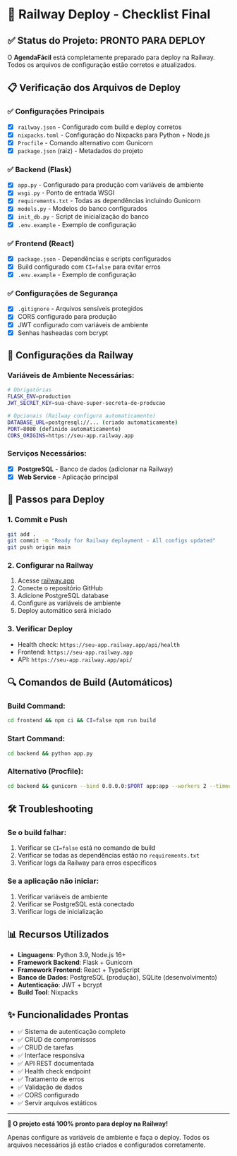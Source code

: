 # 🚀 Railway Deploy - Checklist Final

## ✅ Status do Projeto: PRONTO PARA DEPLOY

O **AgendaFácil** está completamente preparado para deploy na Railway. Todos os arquivos de configuração estão corretos e atualizados.

## 📋 Verificação dos Arquivos de Deploy

### ✅ Configurações Principais
- [x] `railway.json` - Configurado com build e deploy corretos
- [x] `nixpacks.toml` - Configuração do Nixpacks para Python + Node.js
- [x] `Procfile` - Comando alternativo com Gunicorn
- [x] `package.json` (raiz) - Metadados do projeto

### ✅ Backend (Flask)
- [x] `app.py` - Configurado para produção com variáveis de ambiente
- [x] `wsgi.py` - Ponto de entrada WSGI
- [x] `requirements.txt` - Todas as dependências incluindo Gunicorn
- [x] `models.py` - Modelos do banco configurados
- [x] `init_db.py` - Script de inicialização do banco
- [x] `.env.example` - Exemplo de configuração

### ✅ Frontend (React)
- [x] `package.json` - Dependências e scripts configurados
- [x] Build configurado com `CI=false` para evitar erros
- [x] `.env.example` - Exemplo de configuração

### ✅ Configurações de Segurança
- [x] `.gitignore` - Arquivos sensíveis protegidos
- [x] CORS configurado para produção
- [x] JWT configurado com variáveis de ambiente
- [x] Senhas hasheadas com bcrypt

## 🔧 Configurações da Railway

### Variáveis de Ambiente Necessárias:
```bash
# Obrigatórias
FLASK_ENV=production
JWT_SECRET_KEY=sua-chave-super-secreta-de-producao

# Opcionais (Railway configura automaticamente)
DATABASE_URL=postgresql://... (criado automaticamente)
PORT=8080 (definido automaticamente)
CORS_ORIGINS=https://seu-app.railway.app
```

### Serviços Necessários:
- [x] **PostgreSQL** - Banco de dados (adicionar na Railway)
- [x] **Web Service** - Aplicação principal

## 🚀 Passos para Deploy

### 1. Commit e Push
```bash
git add .
git commit -m "Ready for Railway deployment - All configs updated"
git push origin main
```

### 2. Configurar na Railway
1. Acesse [railway.app](https://railway.app)
2. Conecte o repositório GitHub
3. Adicione PostgreSQL database
4. Configure as variáveis de ambiente
5. Deploy automático será iniciado

### 3. Verificar Deploy
- Health check: `https://seu-app.railway.app/api/health`
- Frontend: `https://seu-app.railway.app`
- API: `https://seu-app.railway.app/api/`

## 🔍 Comandos de Build (Automáticos)

### Build Command:
```bash
cd frontend && npm ci && CI=false npm run build
```

### Start Command:
```bash
cd backend && python app.py
```

### Alternativo (Procfile):
```bash
cd backend && gunicorn --bind 0.0.0.0:$PORT app:app --workers 2 --timeout 120
```

## 🛠️ Troubleshooting

### Se o build falhar:
1. Verificar se `CI=false` está no comando de build
2. Verificar se todas as dependências estão no `requirements.txt`
3. Verificar logs da Railway para erros específicos

### Se a aplicação não iniciar:
1. Verificar variáveis de ambiente
2. Verificar se PostgreSQL está conectado
3. Verificar logs de inicialização

## 📊 Recursos Utilizados

- **Linguagens**: Python 3.9, Node.js 16+
- **Framework Backend**: Flask + Gunicorn
- **Framework Frontend**: React + TypeScript
- **Banco de Dados**: PostgreSQL (produção), SQLite (desenvolvimento)
- **Autenticação**: JWT + bcrypt
- **Build Tool**: Nixpacks

## ✨ Funcionalidades Prontas

- ✅ Sistema de autenticação completo
- ✅ CRUD de compromissos
- ✅ CRUD de tarefas
- ✅ Interface responsiva
- ✅ API REST documentada
- ✅ Health check endpoint
- ✅ Tratamento de erros
- ✅ Validação de dados
- ✅ CORS configurado
- ✅ Servir arquivos estáticos

---

**🎉 O projeto está 100% pronto para deploy na Railway!**

Apenas configure as variáveis de ambiente e faça o deploy. Todos os arquivos necessários já estão criados e configurados corretamente.
